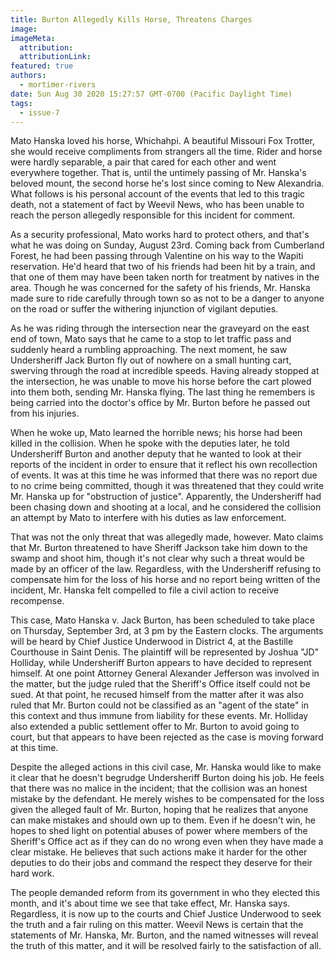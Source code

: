 ```yaml
---
title: Burton Allegedly Kills Horse, Threatens Charges
image:
imageMeta:
  attribution:
  attributionLink:
featured: true
authors: 
  - mortimer-rivers
date: Sun Aug 30 2020 15:27:57 GMT-0700 (Pacific Daylight Time)
tags:
  - issue-7
---
```


Mato Hanska loved his horse, Whichahpi. A beautiful Missouri Fox Trotter, she would receive 
compliments from strangers all the time. Rider and horse were hardly separable, a pair that cared 
for each other and went everywhere together. That is, until the untimely passing of Mr. Hanska's 
beloved mount, the second horse he's lost since coming to New Alexandria. What follows is his 
personal account of the events that led to this tragic death, not a statement of fact by Weevil 
News, who has been unable to reach the person allegedly responsible for this incident for 
comment.

As a security professional, Mato works hard to protect others, and that's what he was doing on 
Sunday, August 23rd. Coming back from Cumberland Forest, he had been passing through Valentine on 
his way to the Wapiti reservation. He'd heard that two of his friends had been hit by a train, and 
that one of them may have been taken north for treatment by natives in the area. Though he was 
concerned for the safety of his friends, Mr. Hanska made sure to ride carefully through town so as 
not to be a danger to anyone on the road or suffer the withering injunction of vigilant deputies.

As he was riding through the intersection near the graveyard on the east end of town, Mato says that 
he came to a stop to let traffic pass and suddenly heard a rumbling approaching. The next moment, he 
saw Undersheriff Jack Burton fly out of nowhere on a small hunting cart, swerving through the road 
at incredible speeds. Having already stopped at the intersection, he was unable to move his horse 
before the cart plowed into them both, sending Mr. Hanska flying. The last thing he remembers is 
being carried into the doctor's office by Mr. Burton before he passed out from his injuries.

When he woke up, Mato learned the horrible news; his horse had been killed in the collision. When he 
spoke with the deputies later, he told Undersheriff Burton and another deputy that he wanted to look 
at their reports of the incident in order to ensure that it reflect his own recollection of events. 
It was at this time he was informed that there was no report due to no crime being committed, though 
it was threatened that they could write Mr. Hanska up for "obstruction of justice". Apparently, the 
Undersheriff had been chasing down and shooting at a local, and he considered the collision an 
attempt by Mato to interfere with his duties as law enforcement.

That was not the only threat that was allegedly made, however. Mato claims that Mr. Burton threatened 
to have Sheriff Jackson take him down to the swamp and shoot him, though it's not clear why such a 
threat would be made by an officer of the law. Regardless, with the Undersheriff refusing to 
compensate him for the loss of his horse and no report being written of the incident, Mr. Hanska felt 
compelled to file a civil action to receive recompense.

This case, Mato Hanska v. Jack Burton, has been scheduled to take place on Thursday, September 3rd, 
at 3 pm by the Eastern clocks. The arguments will be heard by Chief Justice Underwood in District 4, 
at the Bastille Courthouse in Saint Denis. The plaintiff will be represented by Joshua "JD" Holliday, 
while Undersheriff Burton appears to have decided to represent himself. At one point Attorney General 
Alexander Jefferson was involved in the matter, but the judge ruled that the Sheriff's Office itself 
could not be sued. At that point, he recused himself from the matter after it was also ruled that 
Mr. Burton could not be classified as an "agent of the state" in this context and thus immune from 
liability for these events. Mr. Holliday also extended a public settlement offer to Mr. Burton to 
avoid going to court, but that appears to have been rejected as the case is moving forward at this 
time. 

Despite the alleged actions in this civil case, Mr. Hanska would like to make it clear that he 
doesn't begrudge Undersheriff Burton doing his job. He feels that there was no malice in the incident; 
that the collision was an honest mistake by the defendant. He merely wishes to be compensated for 
the loss given the alleged fault of Mr. Burton, hoping that he realizes that anyone can make mistakes 
and should own up to them. Even if he doesn't win, he hopes to shed light on potential abuses of 
power where members of the Sheriff's Office act as if they can do no wrong even when they have made a 
clear mistake. He believes that such actions make it harder for the other deputies to do their jobs 
and command the respect they deserve for their hard work.

The people demanded reform from its government in who they elected this month, and it's about time 
we see that take effect, Mr. Hanska says. Regardless, it is now up to the courts and Chief Justice 
Underwood to seek the truth and a fair ruling on this matter. Weevil News is certain that the 
statements of Mr. Hanska, Mr. Burton, and the named witnesses will reveal the truth of this matter, 
and it will be resolved fairly to the satisfaction of all.
